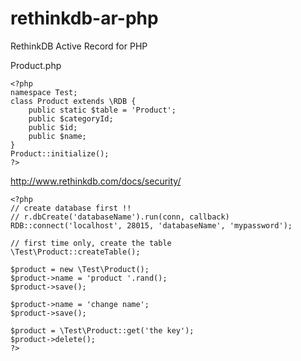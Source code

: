 rethinkdb-ar-php
================

RethinkDB Active Record for PHP

Product.php
```
<?php
namespace Test;
class Product extends \RDB {
	public static $table = 'Product';
	public $categoryId;
	public $id;
	public $name;
}
Product::initialize();
?>
```

http://www.rethinkdb.com/docs/security/

```
<?php
// create database first !!
// r.dbCreate('databaseName').run(conn, callback)
RDB::connect('localhost', 28015, 'databaseName', 'mypassword');

// first time only, create the table
\Test\Product::createTable();

$product = new \Test\Product();
$product->name = 'product '.rand();
$product->save();

$product->name = 'change name';
$product->save();

$product = \Test\Product::get('the key');
$product->delete();
?>
```
